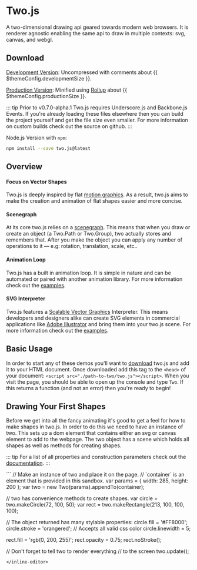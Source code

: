 # Two.js

A two-dimensional drawing api geared towards modern web browsers. It is renderer agnostic enabling the same api to draw in multiple contexts: svg, canvas, and webgl.

## Download

[Development Version](https://raw.githubusercontent.com/jonobr1/two.js/master/build/two.js): Uncompressed with comments about {{ $themeConfig.developmentSize }}.

[Production Version](https://raw.githubusercontent.com/jonobr1/two.js/master/build/two.min.js): Minified using [Rollup](https://rollupjs.org/) about {{ $themeConfig.productionSize }}.

::: tip
Prior to v0.7.0-alpha.1 Two.js requires Underscore.js and Backbone.js Events. If you're already loading these files elsewhere then you can build the project yourself and get the file size even smaller. For more information on custom builds check out the source on github.
:::

Node.js Version with `npm`:
```bash
npm install --save two.js@latest
```

## Overview
#### Focus on Vector Shapes
Two.js is deeply inspired by flat [motion graphics](http://en.wikipedia.org/wiki/Motion_graphics). As a result, two.js aims to make the creation and animation of flat shapes easier and more concise.

#### Scenegraph
At its core two.js relies on a [scenegraph](http://en.wikipedia.org/wiki/Scene_graph). This means that when you draw or create an object (a Two.Path or Two.Group), two actually stores and remembers that. After you make the object you can apply any number of operations to it — e.g: rotation, translation, scale, etc..

#### Animation Loop
Two.js has a built in animation loop. It is simple in nature and can be automated or paired with another animation library. For more information check out the [examples](./examples/).

#### SVG Interpreter
Two.js features a [Scalable Vector Graphics](http://en.wikipedia.org/wiki/Scalable_Vector_Graphics) Interpreter. This means developers and designers alike can create SVG elements in commercial applications like [Adobe Illustrator](http://www.adobe.com/products/illustrator) and bring them into your two.js scene. For more information check out the [examples](./examples/).

## Basic Usage
In order to start any of these demos you'll want to [download](#download) two.js and add it to your HTML document. Once downloaded add this tag to the `<head>` of your document: `<script src="./path-to-two/two.js"></script>`. When you visit the page, you should be able to open up the console and type `Two`. If this returns a function (and not an error) then you're ready to begin!

## Drawing Your First Shapes
Before we get into all the fancy animating it's good to get a feel for how to make shapes in two.js. In order to do this we need to have an instance of two. This sets up a dom element that contains either an svg or canvas element to add to the webpage. The two object has a scene which holds all shapes as well as methods for creating shapes.

::: tip
For a list of all properties and construction parameters check out the [documentation](./documentation/).
:::

<inline-editor>
```
// Make an instance of two and place it on the page.
// `container` is an element that is provided in this sandbox.
var params = { width: 285, height: 200 };
var two = new Two(params).appendTo(container);

// two has convenience methods to create shapes.
var circle = two.makeCircle(72, 100, 50);
var rect = two.makeRectangle(213, 100, 100, 100);

// The object returned has many stylable properties:
circle.fill = '#FF8000';
circle.stroke = 'orangered'; // Accepts all valid css color
circle.linewidth = 5;

rect.fill = 'rgb(0, 200, 255)';
rect.opacity = 0.75;
rect.noStroke();

// Don't forget to tell two to render everything
// to the screen
two.update();
```
</inline-editor>
